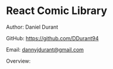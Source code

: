 # React Comic Library

Author: Daniel Durant

GitHub:
<https://github.com/DDurant94>

Email:
<dannyjdurant@gmail.com>

Overview:
